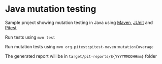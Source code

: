 # Java mutation testing

Sample project showing mutation testing in Java using [Maven](https://maven.apache.org/), [JUnit](https://junit.org/junit4/) and [Pitest](http://pitest.org/)

Run tests using `mvn test`

Run mutation tests using `mvn org.pitest:pitest-maven:mutationCoverage`

The generated report will be in `target/pit-reports/${YYYYMMDDHHmm}` folder
